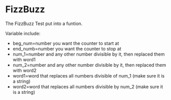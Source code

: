 # FizzBuzz
The FizzBuzz Test put into a funtion.

Variable include:
- beg_num=number you want the counter to start at
- end_numb=number you want the counter to stop at
- num_1=number and any other number divisible by it, then replaced them with word1
- num_2=number and any other number divisible by it, then replaced them with word2
- word1=word that replaces all numbers divisible of num_1 (make sure it is a string)
- word2=word that replaces all numbers divisible by num_2 (make sure it is a string)
